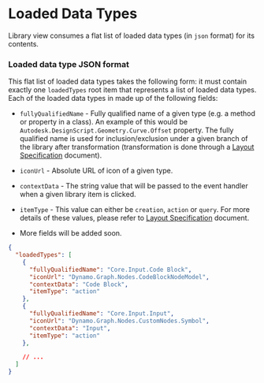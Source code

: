# Loaded Data Types
Library view consumes a flat list of loaded data types (in `json` format) for its contents.

### Loaded data type JSON format
This flat list of loaded data types takes the following form: it must contain exactly one `loadedTypes` root item that represents a list of loaded data types. Each of the loaded data types in made up of the following fields:

- `fullyQualifiedName` - Fully qualified name of a given type (e.g. a method or property in a class). An example of this would be `Autodesk.DesignScript.Geometry.Curve.Offset` property. The fully qualified name is used for inclusion/exclusion under a given branch of the library after transformation (transformation is done through a [Layout Specification](./layout-specs.md) document).

- `iconUrl` - Absolute URL of icon of a given type.

- `contextData` - The string value that will be passed to the event handler when a given library item is clicked.

- `itemType` - This value can either be `creation`, `action` or `query`. For more details of these values, please refer to [Layout Specification](./layout-specs.md) document.

- More fields will be added soon.

```json
{
  "loadedTypes": [
    {
      "fullyQualifiedName": "Core.Input.Code Block",
      "iconUrl": "Dynamo.Graph.Nodes.CodeBlockNodeModel",
      "contextData": "Code Block",
      "itemType": "action"
    },
    {
      "fullyQualifiedName": "Core.Input.Input",
      "iconUrl": "Dynamo.Graph.Nodes.CustomNodes.Symbol",
      "contextData": "Input",
      "itemType": "action"
    },

    // ...
  ]
}
```
